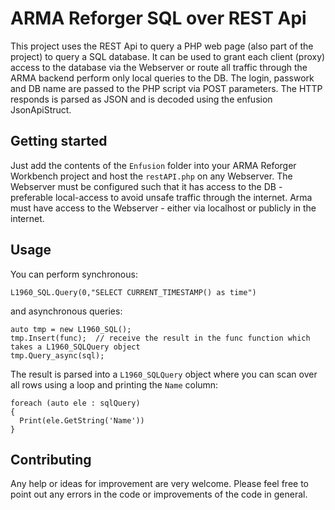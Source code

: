 # ARMA Reforger SQL over REST Api
This project uses the REST Api to query a PHP web page (also part of the project) to query a SQL database.
It can be used to grant each client (proxy) access to the database via the Webserver or route all traffic through the ARMA backend perform only local queries to the DB.
The login, passwork and DB name are passed to the PHP script via POST parameters.
The HTTP responds is parsed as JSON and is decoded using the enfusion JsonApiStruct. 
## Getting started
Just add the contents of the `Enfusion` folder into your ARMA Reforger Workbench project and host the `restAPI.php` on any Webserver.
The Webserver must be configured such that it has access to the DB - preferable local-access to avoid unsafe traffic through the internet.
Arma must have access to the Webserver - either via localhost or publicly in the internet.
## Usage
You can perform synchronous:

    L1960_SQL.Query(0,"SELECT CURRENT_TIMESTAMP() as time")

and asynchronous queries:

    auto tmp = new L1960_SQL();
    tmp.Insert(func);  // receive the result in the func function which takes a L1960_SQLQuery object
    tmp.Query_async(sql); 
    
The result is parsed into a `L1960_SQLQuery` object where you can scan over all rows using a loop and printing the `Name` column:

    foreach (auto ele : sqlQuery)
    {
      Print(ele.GetString('Name'))
    }

## Contributing
Any help or ideas for improvement are very welcome. Please feel free to point out any errors in the code or improvements of the code in general.
